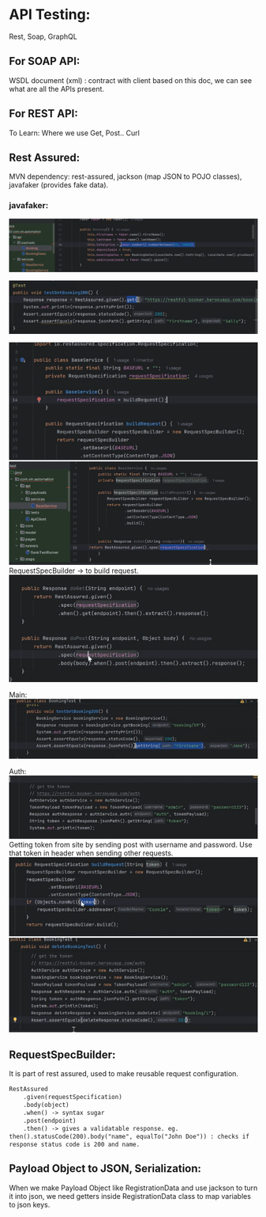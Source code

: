 # API Testing:
Rest, Soap, GraphQL

## For SOAP API:
WSDL document (xml) : contract with client
    based on this doc, we can see what are all the APIs present.

## For REST API:
To Learn:
    Where we use Get, Post..
    Curl

## Rest Assured:
MVN dependency: rest-assured, jackson (map JSON to POJO classes), javafaker (provides fake data).

### javafaker: 
![javafaker](image-43.png)

![Testing API](image-40.png)

![RequestSpecBuilder](image-44.png)
![RequestSpecBuilder](image-41.png)
RequestSpecBuilder -> to build request.
![Generic Get and Post](image-42.png)

Main:
![Main](image-45.png)

Auth:
![Getting token from site](image-46.png)
Getting token from site by sending post with username and password.
Use that token in header when sending other requests.
![Adding header](image-47.png)
![Assertion](image-48.png)

## RequestSpecBuilder:
It is part of rest assured, used to make reusable request configuration.
```
RestAssured
    .given(requestSpecification)
    .body(object)
    .when() -> syntax sugar
    .post(endpoint)
    .then() -> gives a validatable response. eg. then().statusCode(200).body("name", equalTo("John Doe")) : checks if response status code is 200 and name.
```

## Payload Object to JSON, Serialization:
When we make Payload Object like RegistrationData and use jackson to turn it into json, we need getters inside RegistrationData class to map variables to json keys.